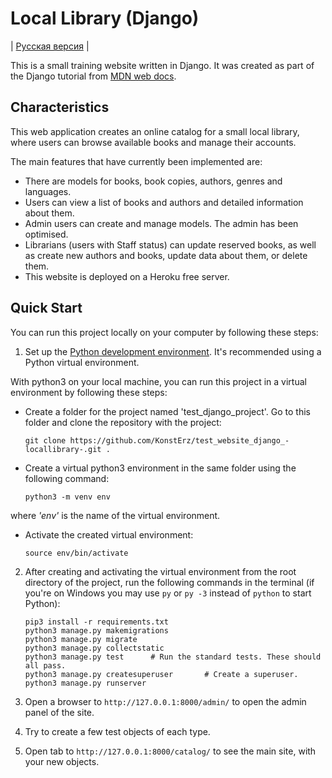 # Local Library (Django)

| [Русская версия](https://github.com/KonstErz/test_website_django_-locallibrary-/blob/master/README.ru.md) |

This is a small training website written in Django.
It was created as part of the Django tutorial from [MDN web docs](https://developer.mozilla.org/en-US/docs/Learn/Server-side/Django).


## Characteristics

This web application creates an online catalog for a small local library, where users can browse available books and manage their accounts.

The main features that have currently been implemented are:

+ There are models for books, book copies, authors, genres and languages.
+ Users can view a list of books and authors and detailed information about them.
+ Admin users can create and manage models. The admin has been optimised.
+ Librarians (users with Staff status) can update reserved books, as well as create new authors and books, update data about them, or delete them.
+ This website is deployed on a Heroku free server.

## Quick Start

You can run this project locally on your computer by following these steps:

1. Set up the [Python development environment](https://developer.mozilla.org/en-US/docs/Learn/Server-side/Django/development_environment). It's recommended using a Python virtual environment.  

With python3 on your local machine, you can run this project in a virtual environment by following these steps:  

+ Create a folder for the project named 'test_django_project'. Go to this folder and clone the repository with the project:

    ```
    git clone https://github.com/KonstErz/test_website_django_-locallibrary-.git .
    ```

+ Create a virtual python3 environment in the same folder using the following command:

    ```
    python3 -m venv env
    ```

where *'env'* is the name of the virtual environment.

+ Activate the created virtual environment:

    ```
    source env/bin/activate
    ```

2. After creating and activating the virtual environment from the root directory of the project, run the following commands in the terminal (if you're on Windows you may use `py` or `py -3` instead of `python` to start Python):

    ```
    pip3 install -r requirements.txt
    python3 manage.py makemigrations
    python3 manage.py migrate
    python3 manage.py collectstatic
    python3 manage.py test      # Run the standard tests. These should all pass.
    python3 manage.py createsuperuser       # Create a superuser.
    python3 manage.py runserver
    ```

3. Open a browser to `http://127.0.0.1:8000/admin/` to open the admin panel of the site.
4. Try to create a few test objects of each type.
5. Open tab to `http://127.0.0.1:8000/catalog/` to see the main site, with your new objects.

